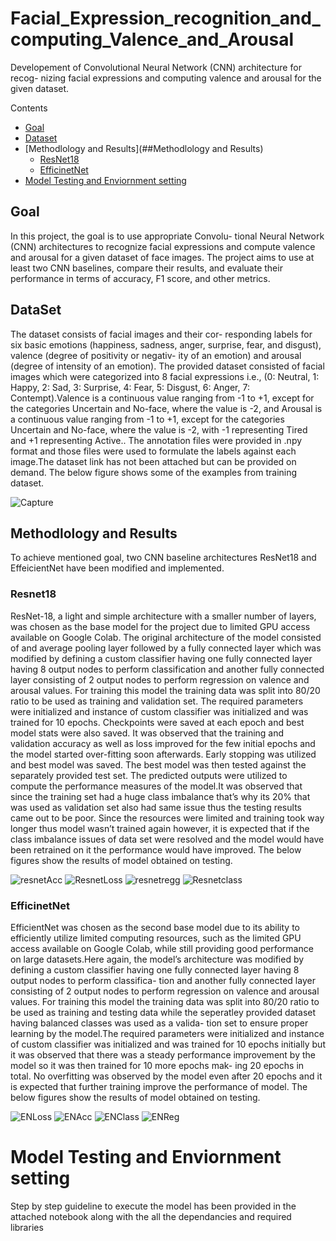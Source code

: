 # Facial_Expression_recognition_and_computing_Valence_and_Arousal
Developement of Convolutional Neural Network (CNN) architecture for recog-
nizing facial expressions and computing valence and arousal for the
given dataset. 

<!--ts-->
Contents
<!--te-->

<!--ts-->
* [Goal](##Goal)
* [Dataset](##DataSet)
* [Methodlology and Results](##Methodlology and Results)
	* [ResNet18](###ResNet18)	
	* [EfficinetNet](###EfficinetNet)
* [Model Testing and Enviornment setting](##ModelTestingandEnviornmentsetting)
<!--te-->

## Goal 
 In this project, the goal is to use appropriate Convolu-
tional Neural Network (CNN) architectures to recognize facial expressions and
compute valence and arousal for a given dataset of face images. The project
aims to use at least two CNN baselines, compare their results, and evaluate
their performance in terms of accuracy, F1 score, and other metrics.

## DataSet 
The dataset consists of facial images and their cor-
responding labels for six basic emotions (happiness, sadness, anger,
surprise, fear, and disgust), valence (degree of positivity or negativ-
ity of an emotion) and arousal (degree of intensity of an emotion).
The provided dataset consisted of facial images which were categorized into
8 facial expressions i.e., (0: Neutral, 1: Happy, 2: Sad, 3: Surprise, 4: Fear, 5:
Disgust, 6: Anger, 7: Contempt).Valence is a continuous value ranging from
-1 to +1, except for the categories Uncertain and No-face, where the value is
-2, and Arousal is a continuous value ranging from -1 to +1, except for the
categories Uncertain and No-face, where the value is -2, with -1 representing
Tired and +1 representing Active.. The annotation files were provided in .npy
format and those files were used to formulate the labels against each image.The dataset link has not been attached but can be provided on demand.
The below figure shows some of the examples from training dataset.

![Capture](https://user-images.githubusercontent.com/59650991/236347420-e7452071-0657-45e1-9d18-4437c79e4166.PNG)

## Methodlology and Results
To achieve mentioned goal, two CNN baseline architectures ResNet18 and EffeicientNet have been modified and implemented.
### Resnet18
ResNet-18, a light and simple architecture with a smaller number of layers, was
chosen as the base model for the project due to limited GPU access available on
Google Colab. The original architecture of the model consisted of and average
pooling layer followed by a fully connected layer which was modified by defining
a custom classifier having one fully connected layer having 8 output nodes to
perform classification and another fully connected layer consisting of 2 output
nodes to perform regression on valence and arousal values. For training this
model the training data was split into 80/20 ratio to be used as training and
validation set. The required parameters were initialized and instance of custom
classifier was initialized and was trained for 10 epochs. Checkpoints were saved
at each epoch and best model stats were also saved. It was observed that the
training and validation accuracy as well as loss improved for the few initial epochs and the model started over-fitting soon afterwards. Early stopping was
utilized and best model was saved. The best model was then tested against the
separately provided test set. The predicted outputs were utilized to compute
the performance measures of the model.It was observed that since the training
set had a huge class imbalance that’s why its 20% that was used as validation
set also had same issue thus the testing results came out to be poor. Since the
resources were limited and training took way longer thus model wasn’t trained
again however, it is expected that if the class imbalance issues of data set were
resolved and the model would have been retrained on it the performance would
have improved. The below figures show the results of model obtained on testing.

![resnetAcc](https://user-images.githubusercontent.com/59650991/236348040-257d6977-bd10-413c-8265-e0ad59651854.PNG)
![ResnetLoss](https://user-images.githubusercontent.com/59650991/236348066-20cc5772-9a5a-4c63-a001-8d766ad8ca04.PNG)
![resnetregg](https://user-images.githubusercontent.com/59650991/236348089-70ca7d2b-3883-48c2-94ca-f5a8a13e2495.PNG)
![Resnetclass](https://user-images.githubusercontent.com/59650991/236348110-44ae6633-1d07-4e5c-8947-770916b974e8.PNG)

### EfficinetNet
EfficientNet was chosen as the second base model due to its ability to efficiently
utilize limited computing resources, such as the limited GPU access available
on Google Colab, while still providing good performance on large datasets.Here
again, the model’s architecture was modified by defining a custom classifier
having one fully connected layer having 8 output nodes to perform classifica-
tion and another fully connected layer consisting of 2 output nodes to perform
regression on valence and arousal values. For training this model the training
data was split into 80/20 ratio to be used as training and testing data while
the seperatley provided dataset having balanced classes was used as a valida-
tion set to ensure proper learning by the model.The required parameters were
initialized and instance of custom classifier was initialized and was trained for 10 epochs initially but it was observed that there was a steady performance
improvement by the model so it was then trained for 10 more epochs mak-
ing 20 epochs in total. No overfitting was observed by the model even after
20 epochs and it is expected that further training improve the performance of
model. The below figures show the results of model obtained on testing.

![ENLoss](https://user-images.githubusercontent.com/59650991/236348302-86ab8d7f-fc86-4066-ad88-524e943a8883.PNG)
![ENAcc](https://user-images.githubusercontent.com/59650991/236348317-72fef089-560d-4f2d-8bfc-d3dc1f4b7d9d.PNG)
![ENClass](https://user-images.githubusercontent.com/59650991/236348341-f8976ea8-ffd8-454a-ab1b-3efcca93e123.PNG)
![ENReg](https://user-images.githubusercontent.com/59650991/236348348-ff95dd13-d493-49bf-879c-8c4e08fac363.PNG)


# Model Testing and Enviornment setting
Step by step guideline to execute the model has been provided in the attached notebook along with the all the dependancies and required libraries

